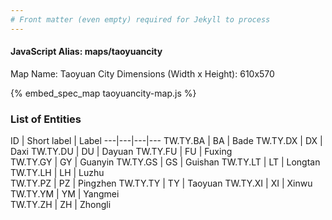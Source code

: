 ```yaml
---
# Front matter (even empty) required for Jekyll to process
---
```


#### JavaScript Alias: maps/taoyuancity

Map Name: Taoyuan City
Dimensions (Width x Height): 610x570



{% embed_spec_map taoyuancity-map.js %}

### List of Entities

ID | Short label | Label
---|---|---|---
TW.TY.BA | BA | Bade
TW.TY.DX | DX | Daxi
TW.TY.DU | DU | Dayuan
TW.TY.FU | FU | Fuxing		
TW.TY.GY | GY | Guanyin
TW.TY.GS | GS | Guishan
TW.TY.LT | LT | Longtan
TW.TY.LH | LH | Luzhu		
TW.TY.PZ | PZ | Pingzhen
TW.TY.TY | TY | Taoyuan
TW.TY.XI | XI | Xinwu
TW.TY.YM | YM | Yangmei		
TW.TY.ZH | ZH | Zhongli